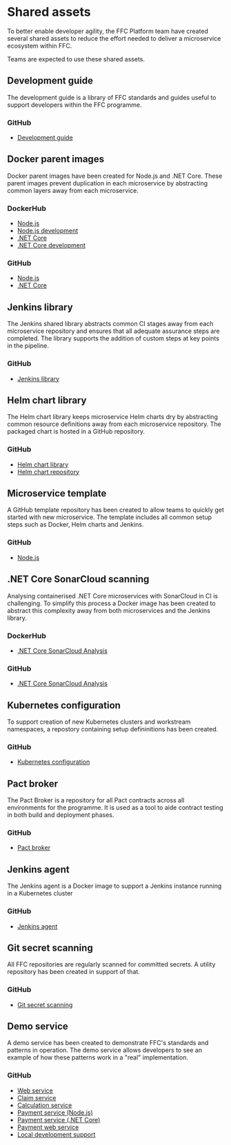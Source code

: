 # Shared assets
To better enable developer agility, the FFC Platform team have created several shared assets to reduce the effort needed to deliver a microservice ecosystem within FFC.

Teams are expected to use these shared assets.

## Development guide
The development guide is a library of FFC standards and guides useful to support developers within the FFC programme.

### GitHub
- [Development guide](https://github.com/DEFRA/ffc-development-guide)

## Docker parent images
Docker parent images have been created for Node.js and .NET Core.  These parent images prevent duplication in each microservice by abstracting common layers away from each microservice.

### DockerHub
- [Node.js](https://hub.docker.com/r/defradigital/node)
- [Node.js development](https://hub.docker.com/r/defradigital/node-development)
- [.NET Core](https://hub.docker.com/r/defradigital/dotnetcore)
- [.NET Core development](https://hub.docker.com/r/defradigital/dotnetcore-development)

### GitHub
- [Node.js](https://github.com/DEFRA/defra-docker-node)
- [.NET Core](https://github.com/DEFRA/defra-docker-dotnetcore)

## Jenkins library
The Jenkins shared library abstracts common CI stages away from each microservice repository and ensures that all adequate assurance steps are completed.  The library supports the addition of custom steps at key points in the pipeline.

### GitHub
- [Jenkins library](https://github.com/DEFRA/ffc-jenkins-pipeline-library)

## Helm chart library
The Helm chart library keeps microservice Helm charts dry by abstracting common resource definitions away from each microservice repository.  The packaged chart is hosted in a GitHub repository.

### GitHub
- [Helm chart library](https://github.com/DEFRA/ffc-helm-library)
- [Helm chart repository](https://github.com/DEFRA/ffc-helm-repository)

## Microservice template
A GitHub template repository has been created to allow teams to quickly get started with new microservice.  The template includes all common setup steps such as Docker, Helm charts and Jenkins.

### GitHub
- [Node.js](https://github.com/DEFRA/ffc-template-node)

## .NET Core SonarCloud scanning
Analysing containerised .NET Core microservices with SonarCloud in CI is challenging.  To simplify this process a Docker image has been created to abstract this complexity away from both microservices and the Jenkins library.

### DockerHub
- [.NET Core SonarCloud Analysis](https://hub.docker.com/r/defradigital/ffc-dotnet-core-sonar)

### GitHub
- [.NET Core SonarCloud Analysis](https://github.com/DEFRA/ffc-dotnet-core-sonar)


## Kubernetes configuration
To support creation of new Kubernetes clusters and workstream namespaces, a repostory containing setup defininitions has been created.

### GitHub
- [Kubernetes configuration](https://github.com/DEFRA/ffc-kubernetes-configuration)

## Pact broker
The Pact Broker is a repository for all Pact contracts across all environments for the programme.  It is used as a tool to aide contract testing in both build and deployment phases.

### GitHub
- [Pact broker](https://github.com/DEFRA/ffc-pact-broker)

## Jenkins agent
The Jenkins agent is a Docker image to support a Jenkins instance running in a Kubernetes cluster

### GitHub
- [Jenkins agent](https://github.com/DEFRA/ffc-jenkins-agent)

## Git secret scanning
All FFC repositories are regularly scanned for committed secrets.  A utility repository has been created in support of that.

### GitHub
- [Git secret scanning](https://github.com/DEFRA/ffc-git-secret-scanning)

## Demo service
A demo service has been created to demonstrate FFC's standards and patterns in operation.  The demo service allows developers to see an example of how these patterns work in a "real" implementation.

### GitHub
- [Web service](https://github.com/DEFRA/ffc-demo-web)
- [Claim service](https://github.com/DEFRA/ffc-demo-claim-service)
- [Calculation service](https://github.com/DEFRA/ffc-demo-calculation-service)
- [Payment service (Node.js)](https://github.com/DEFRA/ffc-demo-payment-service)
- [Payment service (.NET Core)](https://github.com/DEFRA/ffc-demo-payment-service-core)
- [Payment web service](https://github.com/DEFRA/ffc-demo-payment-web)
- [Local development support](https://github.com/DEFRA/ffc-demo-development)
